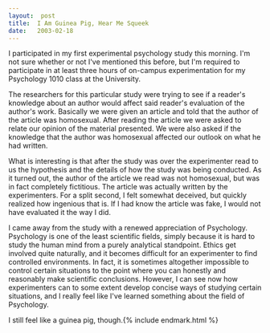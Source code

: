 ```yaml
---
layout:  post
title:  I Am Guinea Pig, Hear Me Squeek
date:   2003-02-18
---
```


I participated in my first experimental psychology study this morning. I'm not sure whether or not I've mentioned this before, but I'm required to participate in at least three hours of on-campus experimentation for my Psychology 1010 class at the University.

The researchers for this particular study were trying to see if a reader's knowledge about an author would affect said reader's evaluation of the author's work. Basically we were given an article and told that the author of the article was homosexual. After reading the article we were asked to relate our opinion of the material presented. We were also asked if the knowledge that the author was homosexual affected our outlook on what he had written.

What is interesting is that after the study was over the experimenter read to us the hypothesis and the details of how the study was being conducted. As it turned out, the author of the article we read was not homosexual, but was in fact completely fictitious. The article was actually written by the experimenters. For a split second, I felt somewhat deceived, but quickly realized how ingenious that is. If I had know the article was fake, I would not have evaluated it the way I did.

I came away from the study with a renewed appreciation of Psychology. Psychology is one of the least scientific fields, simply because it is hard to study the human mind from a purely analytical standpoint. Ethics get involved quite naturally, and it becomes difficult for an experimenter to find controlled environments. In fact, it is sometimes altogether impossible to control certain situations to the point where you can honestly and reasonably make scientific conclusions. However, I can see now how experimenters can to some extent develop concise ways of studying certain situations, and I really feel like I've learned something about the field of Psychology.

I still feel like a guinea pig, though.{% include endmark.html %}